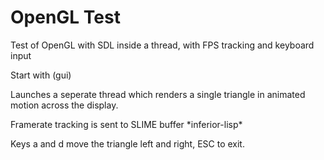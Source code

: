  # OpenGL Test

Test of OpenGL with SDL inside a thread, with FPS tracking and keyboard input

Start with (gui)

Launches a seperate thread which renders a single triangle in animated
motion across the display.

Framerate tracking is sent to SLIME buffer \*inferior-lisp\*

Keys a and d move the triangle left and right, ESC to exit.
